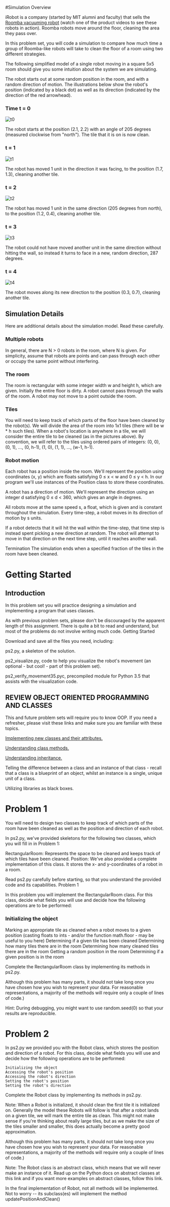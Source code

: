 
#Simulation Overview

iRobot is a company (started by MIT alumni and faculty) that sells the [Roomba vacuuming robot](http://store.irobot.com/) (watch one of the product videos to see these robots in action). Roomba robots move around the floor, cleaning the area they pass over.

In this problem set, you will code a simulation to compare how much time a group of Roomba-like robots will take to clean the floor of a room using two different strategies.

The following simplified model of a single robot moving in a square 5x5 room should give you some intuition about the system we are simulating.

The robot starts out at some random position in the room, and with a random direction of motion. The illustrations below show the robot's position (indicated by a black dot) as well as its direction (indicated by the direction of the red arrowhead).

### Time t = 0

![t0](https://d37djvu3ytnwxt.cloudfront.net/assets/courseware/v1/a9599c894201ed96d8cd6d1afd778a62/asset-v1:MITx+6.00.2x_6+3T2016+type@asset+block/files_ps07_files_screen1.png)

The robot starts at the position (2.1, 2.2) with an angle of 205 degrees (measured clockwise from "north"). The tile that it is on is now clean.
	
### t = 1

![t1](https://d37djvu3ytnwxt.cloudfront.net/assets/courseware/v1/178f80c0f5724973720aba89faa741a3/asset-v1:MITx+6.00.2x_6+3T2016+type@asset+block/files_ps07_files_screen2.png)

The robot has moved 1 unit in the direction it was facing, to the position (1.7, 1.3), cleaning another tile.
	
### t = 2

![t2](https://d37djvu3ytnwxt.cloudfront.net/assets/courseware/v1/debc0f78a5d1191088c6972e39a4b265/asset-v1:MITx+6.00.2x_6+3T2016+type@asset+block/files_ps07_files_screen3.png)

The robot has moved 1 unit in the same direction (205 degrees from north), to the position (1.2, 0.4), cleaning another tile.

### t = 3

![t3](https://d37djvu3ytnwxt.cloudfront.net/assets/courseware/v1/300d6494c0f7f83c84efafbc44484973/asset-v1:MITx+6.00.2x_6+3T2016+type@asset+block/files_ps07_files_screen4.png)

The robot could not have moved another unit in the same direction without hitting the wall, so instead it turns to face in a new, random direction, 287 degrees.
	
### t = 4

![t4](https://d37djvu3ytnwxt.cloudfront.net/assets/courseware/v1/1a51168c1262621d2a46fbd59f26845b/asset-v1:MITx+6.00.2x_6+3T2016+type@asset+block/files_ps07_files_screen5.png)

The robot moves along its new direction to the position (0.3, 0.7), cleaning another tile.
	

## Simulation Details

Here are additional details about the simulation model. Read these carefully.

### Multiple robots

In general, there are N > 0 robots in the room, where N is given. For simplicity, assume that robots are points and can pass through each other or occupy the same point without interfering.

### The room
The room is rectangular with some integer width w and height h, which are given. Initially the entire floor is dirty. A robot cannot pass through the walls of the room. A robot may not move to a point outside the room.

### Tiles
You will need to keep track of which parts of the floor have been cleaned by the robot(s). We will divide the area of the room into 1x1 tiles (there will be w * h such tiles). When a robot's location is anywhere in a tile, we will consider the entire tile to be cleaned (as in the pictures above). By convention, we will refer to the tiles using ordered pairs of integers: (0, 0), (0, 1), ..., (0, h-1), (1, 0), (1, 1), ..., (w-1, h-1).
    
### Robot motion
Each robot has a position inside the room. We'll represent the position using coordinates (x, y) which are floats satisfying 0 ≤ x < w and 0 ≤ y < h. In our program we'll use instances of the Position class to store these coordinates.

A robot has a direction of motion. We'll represent the direction using an integer d satisfying 0 ≤ d < 360, which gives an angle in degrees.

All robots move at the same speed s, a float, which is given and is constant throughout the simulation. Every time-step, a robot moves in its direction of motion by s units.

If a robot detects that it will hit the wall within the time-step, that time step is instead spent picking a new direction at random. The robot will attempt to move in that direction on the next time step, until it reaches another wall.

Termination
The simulation ends when a specified fraction of the tiles in the room have been cleaned.


# Getting Started

## Introduction

In this problem set you will practice designing a simulation and implementing a program that uses classes.

As with previous problem sets, please don't be discouraged by the apparent length of this assignment. There is quite a bit to read and understand, but most of the problems do not involve writing much code.
Getting Started

Download and save all the files you need, including:

ps2.py, a skeleton of the solution.

ps2_visualize.py, code to help you visualize the robot's movement (an optional - but cool! - part of this problem set).

ps2_verify_movement35.pyc, precompiled module for Python 3.5 that assists with the visualization code.

## REVIEW OBJECT ORIENTED PROGRAMMING AND CLASSES

This and future problem sets will require you to know OOP. If you need a refresher, please visit these links and make sure you are familiar with these topics.

[Implementing new classes and their attributes.](http://www.greenteapress.com/thinkpython/thinkCSpy/html/chap12.html)

[Understanding class methods.](http://www.greenteapress.com/thinkpython/thinkCSpy/html/chap14.html)

[Understanding inheritance.](http://www.greenteapress.com/thinkpython/thinkCSpy/html/chap16.html)

Telling the difference between a class and an instance of that class - recall that a class is a blueprint of an object, whilst an instance is a single, unique unit of a class.

Utilizing libraries as black boxes.


# Problem 1

You will need to design two classes to keep track of which parts of the room have been cleaned as well as the position and direction of each robot.

In ps2.py, we've provided skeletons for the following two classes, which you will fill in in Problem 1:

RectangularRoom: Represents the space to be cleaned and keeps track of which tiles have been cleaned.
Position: We've also provided a complete implementation of this class. It stores the x- and y-coordinates of a robot in a room.

Read ps2.py carefully before starting, so that you understand the provided code and its capabilities.
Problem 1

In this problem you will implement the RectangularRoom class. For this class, decide what fields you will use and decide how the following operations are to be performed:

### Initializing the object
Marking an appropriate tile as cleaned when a robot moves to a given position (casting floats to ints - and/or the function math.floor - may be useful to you here)
Determining if a given tile has been cleaned
Determining how many tiles there are in the room
Determining how many cleaned tiles there are in the room
Getting a random position in the room
Determining if a given position is in the room

Complete the RectangularRoom class by implementing its methods in ps2.py.

Although this problem has many parts, it should not take long once you have chosen how you wish to represent your data. For reasonable representations, a majority of the methods will require only a couple of lines of code.)

Hint: During debugging, you might want to use random.seed(0) so that your results are reproducible.

# Problem 2

In ps2.py we provided you with the Robot class, which stores the position and direction of a robot. For this class, decide what fields you will use and decide how the following operations are to be performed:

    Initializing the object
    Accessing the robot's position
    Accessing the robot's direction
    Setting the robot's position
    Setting the robot's direction

Complete the Robot class by implementing its methods in ps2.py.

Note: When a Robot is initialized, it should clean the first tile it is initialized on. Generally the model these Robots will follow is that after a robot lands on a given tile, we will mark the entire tile as clean. This might not make sense if you're thinking about really large tiles, but as we make the size of the tiles smaller and smaller, this does actually become a pretty good approximation.

Although this problem has many parts, it should not take long once you have chosen how you wish to represent your data. For reasonable representations, a majority of the methods will require only a couple of lines of code.)

Note: The Robot class is an abstract class, which means that we will never make an instance of it. Read up on the Python docs on abstract classes at this link and if you want more examples on abstract classes, follow this link.

In the final implementation of Robot, not all methods will be implemented. Not to worry -- its subclass(es) will implement the method updatePositionAndClean()
